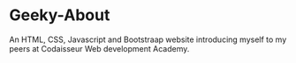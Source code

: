 # Geeky-About
An HTML, CSS, Javascript and Bootstraap website introducing myself to my peers at Codaisseur Web development Academy.
